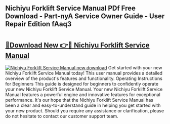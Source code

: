 ## Nichiyu Forklift Service Manual PDf Free Download - Part-nyA Service Owner Guide - User Repair Edition fAaq3

# <h2><a href="http://cf11943.oget.top/?id=Nichiyu+Forklift+Service+Manual">🔗Download New 👉🔴 Nichiyu Forklift Service Manual</a></h2>

[![Nichiyu Forklift Service Manual new download](https://i.imgur.com/5g1atiW.png)](http://cf11943.oget.top/?id=Nichiyu+Forklift+Service+Manual)
Get started with your new Nichiyu Forklift Service Manual today! This user manual provides a detailed overview of the product's features and functionality. Operating Instructions for Beginners This guide is designed for beginners to confidently operate your new Nichiyu Forklift Service Manual. Your new Nichiyu Forklift Service Manual features a powerful engine and innovative features for exceptional performance. It's our hope that the Nichiyu Forklift Service Manual has been a clear and easy-to-understand guide in helping you get started with your new product. Should you require any assistance or clarification, please do not hesitate to contact our customer support team.
